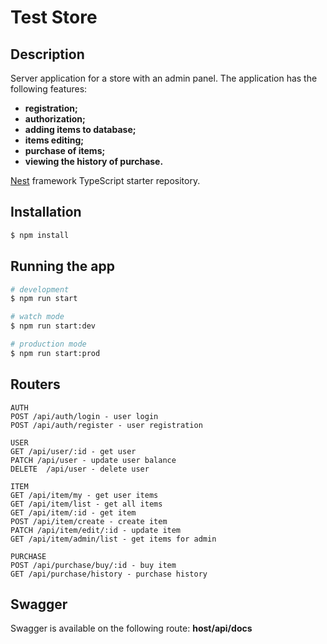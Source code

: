 # Test Store


## Description

Server application for a store with an admin panel.
The application has the following features:

* __registration;__
* __authorization;__
* __adding items to database;__
* __items editing;__
* __purchase of items;__
* __viewing the history of purchase.__

[Nest](https://github.com/nestjs/nest) framework TypeScript starter repository.

## Installation

```bash
$ npm install
```

## Running the app

```bash
# development
$ npm run start

# watch mode
$ npm run start:dev

# production mode
$ npm run start:prod
```

## Routers
```text
AUTH
POST /api/auth/login - user login
POST /api/auth/register - user registration

USER
GET /api/user/:id - get user
PATCH /api/user - update user balance
DELETE  /api/user - delete user

ITEM
GET /api/item/my - get user items
GET /api/item/list - get all items
GET /api/item/:id - get item
POST /api/item/create - create item
PATCH /api/item/edit/:id - update item
GET /api/item/admin/list - get items for admin

PURCHASE
POST /api/purchase/buy/:id - buy item
GET /api/purchase/history - purchase history 
```

## Swagger

Swagger is available on the following route: **host/api/docs**